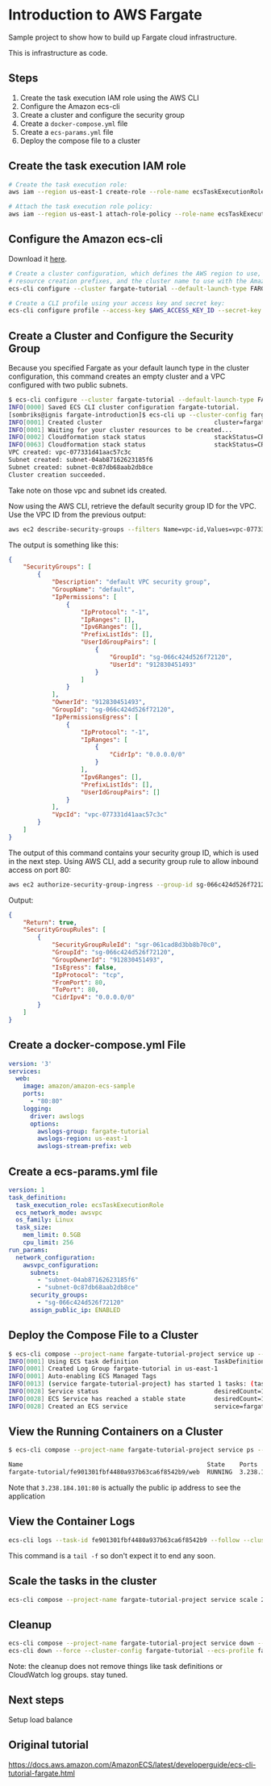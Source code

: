 # Introduction to AWS Fargate

Sample project to show how to build up Fargate cloud infrastructure.

This is infrastructure as code.

## Steps

1. Create the task execution IAM role using the AWS CLI
1. Configure the Amazon ecs-cli
1. Create a cluster and configure the security group
1. Create a `docker-compose.yml` file
1. Create a `ecs-params.yml` file
1. Deploy the compose file to a cluster

## Create the task execution IAM role

```bash
# Create the task execution role:
aws iam --region us-east-1 create-role --role-name ecsTaskExecutionRole --assume-role-policy-document file://task-execution-assume-role.json

# Attach the task execution role policy:
aws iam --region us-east-1 attach-role-policy --role-name ecsTaskExecutionRole --policy-arn arn:aws:iam::aws:policy/service-role/AmazonECSTaskExecutionRolePolicy
```

## Configure the Amazon ecs-cli

Download it [here](https://docs.aws.amazon.com/AmazonECS/latest/developerguide/ECS_CLI_installation.html).

```bash
# Create a cluster configuration, which defines the AWS region to use, 
# resource creation prefixes, and the cluster name to use with the Amazon ECS CLI
ecs-cli configure --cluster fargate-tutorial --default-launch-type FARGATE --config-name fargate-tutorial --region us-east-1

# Create a CLI profile using your access key and secret key:
ecs-cli configure profile --access-key $AWS_ACCESS_KEY_ID --secret-key $AWS_SECRET_ACCESS_KEY --profile-name fargate-profile
```

## Create a Cluster and Configure the Security Group

Because you specified Fargate as your default launch type in the cluster
configuration, this command creates an empty cluster and a VPC configured with
two public subnets.

```bash
$ ecs-cli configure --cluster fargate-tutorial --default-launch-type FARGATE --config-name fargate-tutorial --region us-east-1
INFO[0000] Saved ECS CLI cluster configuration fargate-tutorial. 
[sombriks@ignis fargate-introduction]$ ecs-cli up --cluster-config fargate-tutorial --ecs-profile fargate-profile
INFO[0001] Created cluster                               cluster=fargate-tutorial region=us-east-1
INFO[0001] Waiting for your cluster resources to be created... 
INFO[0002] Cloudformation stack status                   stackStatus=CREATE_IN_PROGRESS
INFO[0063] Cloudformation stack status                   stackStatus=CREATE_IN_PROGRESS
VPC created: vpc-077331d41aac57c3c
Subnet created: subnet-04ab87162623185f6
Subnet created: subnet-0c87db68aab2db8ce
Cluster creation succeeded.
```

Take note on those vpc and subnet ids created.

Now using the AWS CLI, retrieve the default security group ID for the VPC. Use the VPC ID from the previous output:

```bash
aws ec2 describe-security-groups --filters Name=vpc-id,Values=vpc-077331d41aac57c3c --region us-east-1
```

The output is something like this:

```json
{
    "SecurityGroups": [
        {
            "Description": "default VPC security group",
            "GroupName": "default",
            "IpPermissions": [
                {
                    "IpProtocol": "-1",
                    "IpRanges": [],
                    "Ipv6Ranges": [],
                    "PrefixListIds": [],
                    "UserIdGroupPairs": [
                        {
                            "GroupId": "sg-066c424d526f72120",
                            "UserId": "912830451493"
                        }
                    ]
                }
            ],
            "OwnerId": "912830451493",
            "GroupId": "sg-066c424d526f72120",
            "IpPermissionsEgress": [
                {
                    "IpProtocol": "-1",
                    "IpRanges": [
                        {
                            "CidrIp": "0.0.0.0/0"
                        }
                    ],
                    "Ipv6Ranges": [],
                    "PrefixListIds": [],
                    "UserIdGroupPairs": []
                }
            ],
            "VpcId": "vpc-077331d41aac57c3c"
        }
    ]
}
```

The output of this command contains your security group ID, which is used in the next step.
Using AWS CLI, add a security group rule to allow inbound access on port 80:

```bash
aws ec2 authorize-security-group-ingress --group-id sg-066c424d526f72120 --protocol tcp --port 80 --cidr 0.0.0.0/0 --region us-east-1
```

Output:

```json
{
    "Return": true,
    "SecurityGroupRules": [
        {
            "SecurityGroupRuleId": "sgr-061cad8d3bb8b70c0",
            "GroupId": "sg-066c424d526f72120",
            "GroupOwnerId": "912830451493",
            "IsEgress": false,
            "IpProtocol": "tcp",
            "FromPort": 80,
            "ToPort": 80,
            "CidrIpv4": "0.0.0.0/0"
        }
    ]
}
```

## Create a docker-compose.yml File

```yml
version: '3'
services:
  web:
    image: amazon/amazon-ecs-sample
    ports:
      - "80:80"
    logging:
      driver: awslogs
      options: 
        awslogs-group: fargate-tutorial
        awslogs-region: us-east-1
        awslogs-stream-prefix: web
```

## Create a ecs-params.yml file

```yml
version: 1
task_definition:
  task_execution_role: ecsTaskExecutionRole
  ecs_network_mode: awsvpc
  os_family: Linux
  task_size:
    mem_limit: 0.5GB
    cpu_limit: 256
run_params:
  network_configuration:
    awsvpc_configuration:
      subnets:
        - "subnet-04ab87162623185f6"
        - "subnet-0c87db68aab2db8ce"
      security_groups:
        - "sg-066c424d526f72120"
      assign_public_ip: ENABLED
```

## Deploy the Compose File to a Cluster

```bash
$ ecs-cli compose --project-name fargate-tutorial-project service up --create-log-groups --cluster-config fargate-tutorial --ecs-profile fargate-profile
INFO[0001] Using ECS task definition                     TaskDefinition="fargate-tutorial-project:1"
INFO[0001] Created Log Group fargate-tutorial in us-east-1 
INFO[0001] Auto-enabling ECS Managed Tags               
INFO[0013] (service fargate-tutorial-project) has started 1 tasks: (task fe901301fbf4480a937b63ca6f8542b9).  timestamp="2022-05-18 22:10:45 +0000 UTC"
INFO[0028] Service status                                desiredCount=1 runningCount=1 serviceName=fargate-tutorial-project
INFO[0028] ECS Service has reached a stable state        desiredCount=1 runningCount=1 serviceName=fargate-tutorial-project
INFO[0028] Created an ECS service                        service=fargate-tutorial-project taskDefinition="fargate-tutorial-project:1"
```

## View the Running Containers on a Cluster

```bash
$ ecs-cli compose --project-name fargate-tutorial-project service ps --cluster-config fargate-tutorial --ecs-profile fargate-profile

Name                                                   State    Ports                     TaskDefinition              Health
fargate-tutorial/fe901301fbf4480a937b63ca6f8542b9/web  RUNNING  3.238.184.101:80->80/tcp  fargate-tutorial-project:1  UNKNOWN
```

Note that `3.238.184.101:80` is actually the public ip address to see the application

## View the Container Logs

```bash
ecs-cli logs --task-id fe901301fbf4480a937b63ca6f8542b9 --follow --cluster-config fargate-tutorial --ecs-profile fargate-profile
```

This command is a `tail -f` so don't expect it to end any soon.

## Scale the tasks in the cluster

```bash
ecs-cli compose --project-name fargate-tutorial-project service scale 2 --cluster-config fargate-tutorial --ecs-profile fargate-profile
```

## Cleanup

```bash
ecs-cli compose --project-name fargate-tutorial-project service down --cluster-config fargate-tutorial --ecs-profile fargate-profile
ecs-cli down --force --cluster-config fargate-tutorial --ecs-profile fargate-profile
```

Note: the cleanup does not remove things like task definitions or CloudWatch log
groups. stay tuned.

## Next steps

Setup load balance

## Original tutorial

<https://docs.aws.amazon.com/AmazonECS/latest/developerguide/ecs-cli-tutorial-fargate.html>

